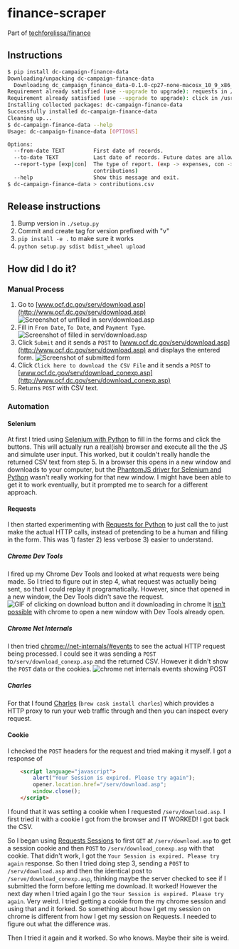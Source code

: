 # finance-scraper

Part of [techforelissa/finance](https://github.com/techforelissa/finance)

## Instructions
```bash
$ pip install dc-campaign-finance-data
Downloading/unpacking dc-campaign-finance-data
  Downloading dc_campaign_finance_data-0.1.0-cp27-none-macosx_10_9_x86_64.whl
Requirement already satisfied (use --upgrade to upgrade): requests in /usr/local/lib/python2.7/site-packages (from dc-campaign-finance-data)
Requirement already satisfied (use --upgrade to upgrade): click in /usr/local/lib/python2.7/site-packages (from dc-campaign-finance-data)
Installing collected packages: dc-campaign-finance-data
Successfully installed dc-campaign-finance-data
Cleaning up...
$ dc-campaign-finance-data --help
Usage: dc-campaign-finance-data [OPTIONS]

Options:
  --from-date TEXT         First date of records.
  --to-date TEXT           Last date of records. Future dates are allowed.
  --report-type [exp|con]  The type of report. (exp -> expenses, con ->
                           contributions)
  --help                   Show this message and exit.
$ dc-campaign-finance-data > contributions.csv
```

## Release instructions
1. Bump version in `./setup.py`
2. Commit and create tag for version prefixed with "v"
3. `pip install -e .` to make sure it works
4. `python setup.py sdist bdist_wheel upload`

## How did I do it?
### Manual Process
1. Go to
   [www.ocf.dc.gov/serv/download.asp](http://www.ocf.dc.gov/serv/download.asp)
   ![Screenshot of unfilled in serv/download.asp](http://f.cl.ly/items/3J2k2O05223Y1K2T0C43/District%20of%20Columbia%20%20Office%20of%20Campaign%20Finance%20%20Contribution%20%20%20Expenditure%20Search.png)
2. Fill in `From Date`, `To Date`, and `Payment Type`.
   ![Screenshot of filled in serv/download.asp](http://f.cl.ly/items/0T3N0O1I1W0A1t2W1t3N/District%20of%20Columbia%20%20Office%20of%20Campaign%20Finance%20%20Contribution%20%20%20Expenditure%20Search%20filled%20in.png)
3. Click `Submit` and it sends a `POST` to
   [www.ocf.dc.gov/serv/download.asp](http://www.ocf.dc.gov/serv/download.asp)
   and displays the entered form.
   ![Screenshot of submitted form](http://f.cl.ly/items/0Z3k1P2W0l1G2P080o2K/District%20of%20Columbia%20%20Office%20of%20Campaign%20Finance%20%20Contribution%20%20%20Expenditure%20Search%20submitted.png)
4. Click `Click here to download the CSV File` and it sends a `POST` to
   [www.ocf.dc.gov/serv/download_conexp.asp](http://www.ocf.dc.gov/serv/download_conexp.asp)
5. Returns `POST` with CSV text.

### Automation
#### Selenium
At first I tried using
[Selenium with Python](http://selenium-python.readthedocs.org) to fill in
the forms and click the buttons. This will actually run a real(ish) browser
and execute all the the JS and simulate user input. This worked, but
it couldn't really handle the returned CSV text from step 5. In a browser
this opens in a new window and downloads to your computer, but the
[PhantomJS driver for Selenium and Python](http://www.realpython.com/blog/python/headless-selenium-testing-with-python-and-phantomjs/)
wasn't really working for that new window. I might have been able to get
it to work eventually, but it prompted me to search for a different approach.

#### Requests
I then started experimenting with
[Requests for Python](http://docs.python-requests.org/en/latest) to just
call the to just make the actual HTTP calls, instead of pretending to be a
human and filling in the form. This was 1) faster 2) less verbose 3) easier
to understand.

##### Chrome Dev Tools
I fired up my Chrome Dev Tools and looked at what requests
were being made. So I tried to figure out in step 4, what request was actually being sent,
so that I could replay it programatically. However, since that opened
in a new window, the Dev Tools didn't save the request.
![GIF of clicking on download button and it downloading in chrome](http://zippy.gfycat.com/PinkAccomplishedBuffalo.gif)
It [isn't possible](http://stackoverflow.com/a/13747562) with chrome
to open a new window with Dev Tools already open.

##### Chrome Net Internals
I then tried [chrome://net-internals/#events](chrome://net-internals/#events)
to see the actual HTTP request being processed. I could see it was sending
a `POST` to`/serv/download_conexp.asp`
and the returned CSV. However it didn't show the `POST` data or the
cookies.
![chrome net internals events showing POST](http://f.cl.ly/items/050P46040W3o2t30431M/Screen%20Shot%202014-06-15%20at%2012.54.33%20PM.png)

##### Charles
For that I found [Charles](http://www.charlesproxy.com/)
(`brew cask install charles`) which provides a HTTP proxy to run your web
traffic through and then you can inspect every request.

#### Cookie
I checked the `POST` headers for the request and tried making it myself.
I got a response of

```html
    <script language="javascript">
        alert("Your Session is expired. Please try again");
        opener.location.href="/serv/download.asp";
        window.close();
    </script>
```

I found that it was setting a cookie when I requested
`/serv/download.asp`. I first tried it with a cookie I got  from the browser
and IT WORKED! I got back the CSV.

So I began using
[Requests Sessions](http://docs.python-requests.org/en/latest/user/advanced/#session-objects)
to first `GET` at `/serv/download.asp` to get a session cookie and then
`POST` to `/serv/download_conexp.asp` with that cookie. That didn't work,
I got the `Your Session is expired. Please try again` response.
So then I tried doing step 3, sending a `POST` to `/serv/download.asp` and then
the identical post to `/serve/download_conexp.asp`, thinking maybe the server
checked to see if I submitted the form before letting me download. It worked!
However the next day when I tried again I go the
`Your Session is expired. Please try again`. Very weird. I tried getting a
cookie from the my chrome session and using that and it forked. So something
about how I get my session on chrome is different from how I get my session
on Requests. I needed to figure out what the difference was.

Then I tried it again and it worked. So who knows. Maybe their site is weird.

